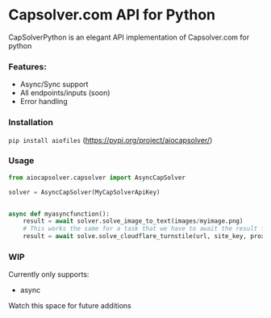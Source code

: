 # Capsolver.com API for Python
CapSolverPython is an elegant API implementation of Capsolver.com for python

### Features:
* Async/Sync support
* All endpoints/inputs (soon)
* Error handling

### Installation
```pip install aiofiles```
(https://pypi.org/project/aiocapsolver/)
### Usage

```python
from aiocapsolver.capsolver import AsyncCapSolver

solver = AsyncCapSolver(MyCapSolverApiKey)


async def myasyncfunction():
    result = await solver.solve_image_to_text(images/myimage.png)
    # This works the same for a task that we have to await the result for, it is done automatically!
    result = await solve.solve_cloudflare_turnstile(url, site_key, proxy)
```

### WIP
Currently only supports:
* async

Watch this space for future additions
